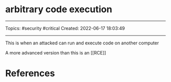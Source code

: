 # arbitrary code execution
---
Topics: #security #critical
Created: 2022-06-17 18:03:49

---

This is when an attacked can run and execute code on another computer

A more advanced version than this is an [[RCE]]

# References
